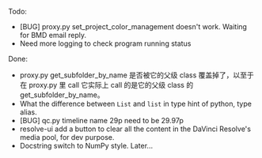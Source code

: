 Todo:
- [BUG] proxy.py set_project_color_management doesn't work. Waiting for BMD email reply.
- Need more logging to check program running status

Done:
- proxy.py get_subfolder_by_name 是否被它的父级 class 覆盖掉了，以至于在 proxy.py 里 call 它实际上 call 的是它的父级 class 的 get_subfolder_by_name。
- What the difference between `List` and `list` in type hint of python, type alias.
- [BUG] qc.py timeline name 29p need to be 29.97p
- resolve-ui add a button to clear all the content in the DaVinci Resolve's media pool, for dev purpose.
- Docstring switch to NumPy style. Later...